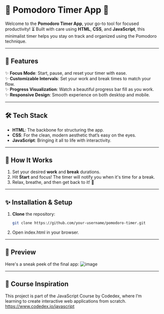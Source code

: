 # 🌸 Pomodoro Timer App 🌿

Welcome to the **Pomodoro Timer App**, your go-to tool for focused productivity! ⏳ Built with care using **HTML**, **CSS**, and **JavaScript**, this minimalist timer helps you stay on track and organized using the Pomodoro technique.

---

## 🌿 Features

✨ **Focus Mode**: Start, pause, and reset your timer with ease.  
✨ **Customizable Intervals**: Set your work and break times to match your flow.  
✨ **Progress Visualization**: Watch a beautiful progress bar fill as you work.  
✨ **Responsive Design**: Smooth experience on both desktop and mobile.

---

## 🛠️ Tech Stack

- **HTML**: The backbone for structuring the app.  
- **CSS**: For the clean, modern aesthetic that’s easy on the eyes.  
- **JavaScript**: Bringing it all to life with interactivity.  

---

## 🎯 How It Works

1. Set your desired **work** and **break** durations.  
2. Hit **Start** and focus! The timer will notify you when it's time for a break.  
3. Relax, breathe, and then get back to it! 🌿

---

## ✨ Installation & Setup

1. **Clone** the repository:
   ```bash
   git clone https://github.com/your-username/pomodoro-timer.git
   ````
2. Open index.html in your browser.

---
## 📸 Preview
Here's a sneak peek of the final app:
![image](https://github.com/user-attachments/assets/d89a34d0-7966-499a-ab36-f3a6e54c2113)

---
## 🌟 Course Inspiration
This project is part of the JavaScript Course by Codedex, where I’m learning to create interactive web applications from scratch.
https://www.codedex.io/javascript

